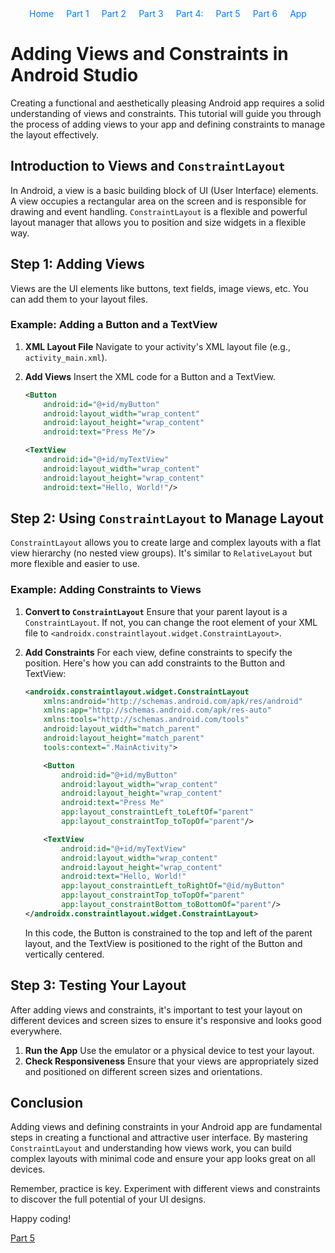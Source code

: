 <div style="margin-bottom: 20px;">
    <style>
        #navigation ul {
            list-style: none;
            padding: 0;
            margin: 0;
            display: flex;
            flex-direction: row;
            justify-content: center; /* Center the navigation */
        }
        #navigation ul li {
            margin: 0 10px; /* Add some space between the links */
        }
        #navigation ul li a {
            text-decoration: none; /* Optional: removes underline from links */
            color: #007bff; /* Optional: sets link color */
        }
    </style>
    <nav id="navigation">
        <ul>
            <li><a href="/Group-41">Home</a></li>
            <li><a href="1">Part 1</a></li>
            <li><a href="2">Part 2</a></li>
            <li><a href="3">Part 3</a></li>
            <li><a href="4">Part 4:</a></li>
            <li><a href="5">Part 5</a></li>
            <li><a href="6">Part 6</a></li>
            <li><a href="/Group-41/app">App</a></li>
        </ul>
    </nav>
</div>


# Adding Views and Constraints in Android Studio

Creating a functional and aesthetically pleasing Android app requires a solid understanding of views and constraints. This tutorial will guide you through the process of adding views to your app and defining constraints to manage the layout effectively.

## Introduction to Views and `ConstraintLayout`

In Android, a view is a basic building block of UI (User Interface) elements. A view occupies a rectangular area on the screen and is responsible for drawing and event handling. `ConstraintLayout` is a flexible and powerful layout manager that allows you to position and size widgets in a flexible way.

## Step 1: Adding Views

Views are the UI elements like buttons, text fields, image views, etc. You can add them to your layout files.

### Example: Adding a Button and a TextView

1. **XML Layout File**
    Navigate to your activity's XML layout file (e.g., `activity_main.xml`).

2. **Add Views**
    Insert the XML code for a Button and a TextView.

    ```xml
    <Button
        android:id="@+id/myButton"
        android:layout_width="wrap_content"
        android:layout_height="wrap_content"
        android:text="Press Me"/>

    <TextView
        android:id="@+id/myTextView"
        android:layout_width="wrap_content"
        android:layout_height="wrap_content"
        android:text="Hello, World!"/>
    ```

## Step 2: Using `ConstraintLayout` to Manage Layout

`ConstraintLayout` allows you to create large and complex layouts with a flat view hierarchy (no nested view groups). It's similar to `RelativeLayout` but more flexible and easier to use.

### Example: Adding Constraints to Views

1. **Convert to `ConstraintLayout`**
    Ensure that your parent layout is a `ConstraintLayout`. If not, you can change the root element of your XML file to `<androidx.constraintlayout.widget.ConstraintLayout>`.

2. **Add Constraints**
    For each view, define constraints to specify the position. Here's how you can add constraints to the Button and TextView:

    ```xml
    <androidx.constraintlayout.widget.ConstraintLayout
        xmlns:android="http://schemas.android.com/apk/res/android"
        xmlns:app="http://schemas.android.com/apk/res-auto"
        xmlns:tools="http://schemas.android.com/tools"
        android:layout_width="match_parent"
        android:layout_height="match_parent"
        tools:context=".MainActivity">

        <Button
            android:id="@+id/myButton"
            android:layout_width="wrap_content"
            android:layout_height="wrap_content"
            android:text="Press Me"
            app:layout_constraintLeft_toLeftOf="parent"
            app:layout_constraintTop_toTopOf="parent"/>

        <TextView
            android:id="@+id/myTextView"
            android:layout_width="wrap_content"
            android:layout_height="wrap_content"
            android:text="Hello, World!"
            app:layout_constraintLeft_toRightOf="@id/myButton"
            app:layout_constraintTop_toTopOf="parent"
            app:layout_constraintBottom_toBottomOf="parent"/>
    </androidx.constraintlayout.widget.ConstraintLayout>
    ```

    In this code, the Button is constrained to the top and left of the parent layout, and the TextView is positioned to the right of the Button and vertically centered.

## Step 3: Testing Your Layout

After adding views and constraints, it's important to test your layout on different devices and screen sizes to ensure it's responsive and looks good everywhere.

1. **Run the App**
    Use the emulator or a physical device to test your layout.
2. **Check Responsiveness**
    Ensure that your views are appropriately sized and positioned on different screen sizes and orientations.

## Conclusion

Adding views and defining constraints in your Android app are fundamental steps in creating a functional and attractive user interface. By mastering `ConstraintLayout` and understanding how views work, you can build complex layouts with minimal code and ensure your app looks great on all devices.

Remember, practice is key. Experiment with different views and constraints to discover the full potential of your UI designs.

Happy coding!

[Part 5](/Group-41/docs/tutorial/5)